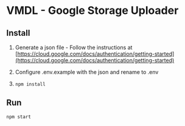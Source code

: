 # VMDL - Google Storage Uploader

## Install

1) Generate a json file - Follow the instructions at [https://cloud.google.com/docs/authentication/getting-started](https://cloud.google.com/docs/authentication/getting-started)

2) Configure .env.example with the json and rename to .env

3) `npm install`

## Run

`npm start`
